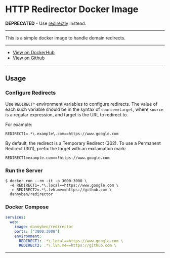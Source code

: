 # HTTP Redirector Docker Image

**DEPRECATED** - Use [redirectly](https://github.com/dannyben/redirectly) instead.

---

This is a simple docker image to handle domain redirects.

---

- [View on DockerHub][1]
- [View on Github][2]

---


## Usage

### Configure Redirects

Use `REDIRECT*` environment variables to configure redirects. The value 
of each such variable should be in the syntax of `source==target`, where 
`source` is a regular expression, and target is the URL to redirect to.

For example:

```
REDIRECT1=.*\.example\.com==https://www.google.com
```

By default, the redirect is a Temporary Redirect (302). To use a Permanent 
Redirect (301), prefix the target with an exclamation mark:

```
REDIRECT1=example.com==!https://www.google.com
```


### Run the Server

```
$ docker run --rm -it -p 3000:3000 \
  -e REDIRECT1=.*\.local==https://www.google.com \
  -e REDIRECT2=.*\.lvh.me==https://github.com \
  dannyben/redirector
```

### Docker Compose

```yaml
services:
  web:
    image: dannyben/redirector
    ports: ["3000:3000"]
    environment:
      REDIRECT1: .*\.local==https://www.google.com \
      REDIRECT2: .*\.lvh.me==https://github.com \
```


---

[1]: https://hub.docker.com/r/dannyben/redirector/
[2]: https://github.com/DannyBen/docker-redirector
